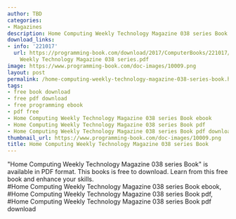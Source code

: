 ```yaml
---
author: TBD
categories:
- Magazines
description: Home Computing Weekly Technology Magazine 038 series Book
download_links:
- info: '221017'
  url: https://programming-book.com/download/2017/ComputerBooks/221017/Home Computing
    Weekly Technology Magazine 038 series.pdf
image: https://www.programming-book.com/doc-images/10009.png
layout: post
permalink: /home-computing-weekly-technology-magazine-038-series-book.html
tags:
- free book download
- free pdf download
- free programming ebook
- pdf free
- Home Computing Weekly Technology Magazine 038 series Book ebook
- Home Computing Weekly Technology Magazine 038 series Book pdf
- Home Computing Weekly Technology Magazine 038 series Book pdf download
thumbnail_url: https://www.programming-book.com/doc-images/10009.png
title: Home Computing Weekly Technology Magazine 038 series Book
---
```


 
<div class="item-desc text-justify">
  "Home Computing Weekly Technology Magazine 038 series Book" is available in PDF format. This books is free to download. Learn from this free book and enhance your skills.
  <br>
  #Home Computing Weekly Technology Magazine 038 series Book ebook, #Home Computing Weekly Technology Magazine 038 series Book pdf, #Home Computing Weekly Technology Magazine 038 series Book pdf download
</div>